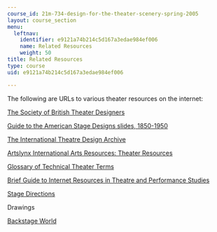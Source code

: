 ```yaml
---
course_id: 21m-734-design-for-the-theater-scenery-spring-2005
layout: course_section
menu:
  leftnav:
    identifier: e9121a74b214c5d167a3edae984ef006
    name: Related Resources
    weight: 50
title: Related Resources
type: course
uid: e9121a74b214c5d167a3edae984ef006

---
```


The following are URLs to various theater resources on the internet:

[The Society of British Theater Designers](http://www.theatredesign.org.uk/)

[Guide to the American Stage Designs slides, 1850-1950](http://digilib.nypl.org/dynaweb/ead/nypl/thesanda)

[The International Theatre Design Archive](http://www.siue.edu/ITDA/)

[Artslynx International Arts Resources: Theater Resources](http://muse.jhu.edu/login?auth=0&type=summary&url=/journals/theatre_journal/v051/51.4blood.html)

[Glossary of Technical Theater Terms](http://www.theatrecrafts.com/glossary/glossary.shtml)

[Brief Guide to Internet Resources in Theatre and Performance Studies](http://www2.stetson.edu/creative-arts/resources/theatre-arts/mccoy-theatre-guide.html)

[Stage Directions](http://www.stage-directions.com/)

Drawings

[Backstage World](http://www.stagelight.se/backstage/)